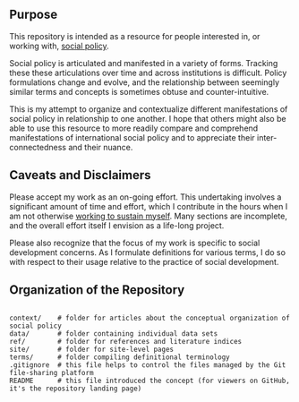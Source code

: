 ## Purpose

This repository is intended as a resource for people interested in, or working with, [social policy](http://applied-anthro.com/terms/social-policy/).

Social policy is articulated and manifested in a variety of forms.  Tracking these these articulations over time and across institutions is difficult.  Policy formulations change and evolve, and the relationship between seemingly similar terms and concepts is sometimes obtuse and counter-intuitive.

This is my attempt to organize and contextualize different manifestations of social policy in relationship to one another.  I hope that others might also be able to use this resource to more readily compare and comprehend manifestations of international social policy and to appreciate their inter-connectedness and their nuance.  

## Caveats and Disclaimers

Please accept my work as an on-going effort.  This undertaking involves a significant amount of time and effort, which I contribute in the hours when I am not otherwise [working to sustain myself](http://aaron-kyle.com). Many sections are incomplete, and the overall effort itself I envision as a life-long project.

Please also recognize that the focus of my work is specific to social development concerns. As I formulate definitions for various terms, I do so with respect to their usage relative to the practice of social development.

<!--
I should also emphasise how much I continue to struggle to account for what constitutes 'social policy'.
-->

## Organization of the Repository


```

context/	# folder for articles about the conceptual organization of social policy
data/		# folder containing individual data sets
ref/		# folder for references and literature indices
site/		# folder for site-level pages
terms/		# folder compiling definitional terminology
.gitignore	# this file helps to control the files managed by the Git file-sharing platform
README		# this file introduced the concept (for viewers on GitHub, it's the repository landing page) 

```


